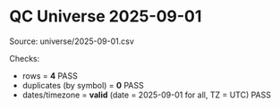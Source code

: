 ﻿# QC  Universe 2025-09-01

Source: universe/2025-09-01.csv

Checks:
- rows = **4**  PASS
- duplicates (by symbol) = **0**  PASS
- dates/timezone = **valid** (date = 2025-09-01 for all, TZ = UTC)  PASS
